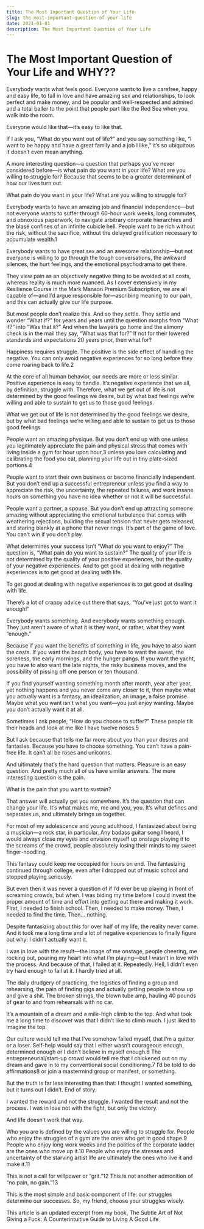 ```yaml
---
title: The Most Important Question of Your Life
slug: the-most-important-question-of-your-life
date: 2021-01-01
description: The Most Important Question of Your Life
---
```


# The Most Important Question of Your Life and WHY??

Everybody wants what feels good. Everyone wants to live a carefree, happy and easy life, to fall in love and have amazing sex and relationships, to look perfect and make money, and be popular and well-respected and admired and a total baller to the point that people part like the Red Sea when you walk into the room.

Everyone would like that—it’s easy to like that.

If I ask you, “What do you want out of life?” and you say something like, “I want to be happy and have a great family and a job I like,” it’s so ubiquitous it doesn’t even mean anything.

A more interesting question—a question that perhaps you’ve never considered before—is what pain do you want in your life? What are you willing to struggle for? Because that seems to be a greater determinant of how our lives turn out.

What pain do you want in your life? What are you willing to struggle for?

Everybody wants to have an amazing job and financial independence—but not everyone wants to suffer through 60-hour work weeks, long commutes, and obnoxious paperwork, to navigate arbitrary corporate hierarchies and the blasé confines of an infinite cubicle hell. People want to be rich without the risk, without the sacrifice, without the delayed gratification necessary to accumulate wealth.1

Everybody wants to have great sex and an awesome relationship—but not everyone is willing to go through the tough conversations, the awkward silences, the hurt feelings, and the emotional psychodrama to get there.

They view pain as an objectively negative thing to be avoided at all costs, whereas reality is much more nuanced. As I cover extensively in my Resilience Course in the Mark Manson Premium Subscription, we are all capable of—and I’d argue responsible for—ascribing meaning to our pain, and this can actually give our life purpose.

But most people don’t realize this. And so they settle. They settle and wonder “What if?” for years and years until the question morphs from “What if?” into “Was that it?” And when the lawyers go home and the alimony check is in the mail they say, “What was that for?” If not for their lowered standards and expectations 20 years prior, then what for?

Happiness requires struggle. The positive is the side effect of handling the negative. You can only avoid negative experiences for so long before they come roaring back to life.2

At the core of all human behavior, our needs are more or less similar. Positive experience is easy to handle. It’s negative experience that we all, by definition, struggle with. Therefore, what we get out of life is not determined by the good feelings we desire, but by what bad feelings we’re willing and able to sustain to get us to those good feelings.

What we get out of life is not determined by the good feelings we desire, but by what bad feelings we’re willing and able to sustain to get us to those good feelings

People want an amazing physique. But you don’t end up with one unless you legitimately appreciate the pain and physical stress that comes with living inside a gym for hour upon hour,3 unless you love calculating and calibrating the food you eat, planning your life out in tiny plate-sized portions.4

People want to start their own business or become financially independent. But you don’t end up a successful entrepreneur unless you find a way to appreciate the risk, the uncertainty, the repeated failures, and work insane hours on something you have no idea whether or not it will be successful.

People want a partner, a spouse. But you don’t end up attracting someone amazing without appreciating the emotional turbulence that comes with weathering rejections, building the sexual tension that never gets released, and staring blankly at a phone that never rings. It’s part of the game of love. You can’t win if you don’t play.

What determines your success isn’t “What do you want to enjoy?” The question is, “What pain do you want to sustain?” The quality of your life is not determined by the quality of your positive experiences, but the quality of your negative experiences. And to get good at dealing with negative experiences is to get good at dealing with life.

To get good at dealing with negative experiences is to get good at dealing with life.

There’s a lot of crappy advice out there that says, “You’ve just got to want it enough!”

Everybody wants something. And everybody wants something enough. They just aren’t aware of what it is they want, or rather, what they want “enough.”

Because if you want the benefits of something in life, you have to also want the costs. If you want the beach body, you have to want the sweat, the soreness, the early mornings, and the hunger pangs. If you want the yacht, you have to also want the late nights, the risky business moves, and the possibility of pissing off one person or ten thousand.

If you find yourself wanting something month after month, year after year, yet nothing happens and you never come any closer to it, then maybe what you actually want is a fantasy, an idealization, an image, a false promise. Maybe what you want isn’t what you want—you just enjoy wanting. Maybe you don’t actually want it at all.

Sometimes I ask people, “How do you choose to suffer?” These people tilt their heads and look at me like I have twelve noses.5

But I ask because that tells me far more about you than your desires and fantasies. Because you have to choose something. You can’t have a pain-free life. It can’t all be roses and unicorns.

And ultimately that’s the hard question that matters. Pleasure is an easy question. And pretty much all of us have similar answers. The more interesting question is the pain.

What is the pain that you want to sustain?

That answer will actually get you somewhere. It’s the question that can change your life. It’s what makes me, me and you, you. It’s what defines and separates us, and ultimately brings us together.

For most of my adolescence and young adulthood, I fantasized about being a musician—a rock star, in particular. Any badass guitar song I heard, I would always close my eyes and envision myself up onstage playing it to the screams of the crowd, people absolutely losing their minds to my sweet finger-noodling.

This fantasy could keep me occupied for hours on end. The fantasizing continued through college, even after I dropped out of music school and stopped playing seriously.

But even then it was never a question of if I’d ever be up playing in front of screaming crowds, but when. I was biding my time before I could invest the proper amount of time and effort into getting out there and making it work. First, I needed to finish school. Then, I needed to make money. Then, I needed to find the time. Then… nothing.

Despite fantasizing about this for over half of my life, the reality never came. And it took me a long time and a lot of negative experiences to finally figure out why: I didn’t actually want it.

I was in love with the result—the image of me onstage, people cheering, me rocking out, pouring my heart into what I’m playing—but I wasn’t in love with the process. And because of that, I failed at it. Repeatedly. Hell, I didn’t even try hard enough to fail at it. I hardly tried at all.

The daily drudgery of practicing, the logistics of finding a group and rehearsing, the pain of finding gigs and actually getting people to show up and give a shit. The broken strings, the blown tube amp, hauling 40 pounds of gear to and from rehearsals with no car.

It’s a mountain of a dream and a mile-high climb to the top. And what took me a long time to discover was that I didn’t like to climb much. I just liked to imagine the top.

Our culture would tell me that I’ve somehow failed myself, that I’m a quitter or a loser. Self-help would say that I either wasn’t courageous enough, determined enough or I didn’t believe in myself enough.6 The entrepreneurial/start-up crowd would tell me that I chickened out on my dream and gave in to my conventional social conditioning.7 I’d be told to do affirmations8 or join a mastermind group or manifest, or something.

But the truth is far less interesting than that: I thought I wanted something, but it turns out I didn’t. End of story.

I wanted the reward and not the struggle. I wanted the result and not the process. I was in love not with the fight, but only the victory.

And life doesn’t work that way.

Who you are is defined by the values you are willing to struggle for. People who enjoy the struggles of a gym are the ones who get in good shape.9 People who enjoy long work weeks and the politics of the corporate ladder are the ones who move up it.10 People who enjoy the stresses and uncertainty of the starving artist life are ultimately the ones who live it and make it.11

This is not a call for willpower or “grit.”12 This is not another admonition of “no pain, no gain.”13

This is the most simple and basic component of life: our struggles determine our successes. So, my friend, choose your struggles wisely.

This article is an updated excerpt from my book, The Subtle Art of Not Giving a Fuck: A Counterintuitive Guide to Living A Good Life
